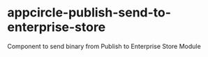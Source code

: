 # appcircle-publish-send-to-enterprise-store
Component to send binary from Publish to Enterprise Store Module
